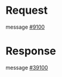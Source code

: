# Request
message [#9100](../../proto/README.md#action_911)

# Response
message [#39100](../../proto/README.md#action_30911)